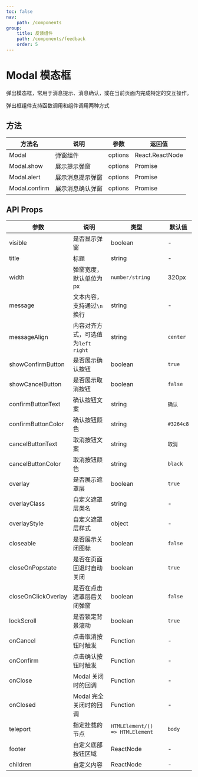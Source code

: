 ```yaml
---
toc: false
nav:
    path: /components
group:
    title: 反馈组件
    path: /components/feedback
    order: 5
---
```


# Modal 模态框

弹出模态框，常用于消息提示、消息确认，或在当前页面内完成特定的交互操作。

弹出框组件支持函数调用和组件调用两种方式

<code src="./demo/index.tsx"></code>

## 方法

| 方法名        | 说明             | 参数    | 返回值          |
| ------------- | ---------------- | ------- | --------------- |
| Modal         | 弹窗组件         | options | React.ReactNode |
| Modal.show    | 展示提示弹窗     | options | Promise         |
| Modal.alert   | 展示消息提示弹窗 | options | Promise         |
| Modal.confirm | 展示消息确认弹窗 | options | Promise         |

## API Props

| 参数                | 说明                                 | 类型                            | 默认值    |
| ------------------- | ------------------------------------ | ------------------------------- | --------- |
| visible             | 是否显示弹窗                         | boolean                         | -         |
| title               | 标题                                 | string                          | -         |
| width               | 弹窗宽度，默认单位为 px              | `number/string`                 | 320px     |
| message             | 文本内容，支持通过`\n` 换行          | string                          | -         |
| messageAlign        | 内容对齐方式，可选值为`left` `right` | string                          | `center`  |
| showConfirmButton   | 是否展示确认按钮                     | boolean                         | `true`    |
| showCancelButton    | 是否展示取消按钮                     | boolean                         | `false`   |
| confirmButtonText   | 确认按钮文案                         | string                          | `确认`    |
| confirmButtonColor  | 确认按钮颜色                         | string                          | `#3264c8` |
| cancelButtonText    | 取消按钮文案                         | string                          | `取消`    |
| cancelButtonColor   | 取消按钮颜色                         | string                          | `black`   |
| overlay             | 是否展示遮罩层                       | boolean                         | `true`    |
| overlayClass        | 自定义遮罩层类名                     | string                          | -         |
| overlayStyle        | 自定义遮罩层样式                     | object                          | -         |
| closeable           | 是否展示关闭图标                     | boolean                         | `false`   |
| closeOnPopstate     | 是否在页面回退时自动关闭             | boolean                         | `true`    |
| closeOnClickOverlay | 是否在点击遮罩层后关闭弹窗           | boolean                         | `false`   |
| lockScroll          | 是否锁定背景滚动                     | boolean                         | `true`    |
| onCancel            | 点击取消按钮时触发                   | Function                        | -         |
| onConfirm           | 点击确认按钮时触发                   | Function                        | -         |
| onClose             | Modal 关闭时的回调                   | Function                        | -         |
| onClosed            | Modal 完全关闭时的回调               | Function                        | -         |
| teleport            | 指定挂载的节点                       | `HTMLElement/() => HTMLElement` | `body`    |
| footer              | 自定义底部按钮区域                   | ReactNode                       | -         |
| children            | 自定义内容                           | ReactNode                       | -         |

